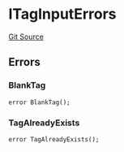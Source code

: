 # ITagInputErrors
[Git Source](https://github.com/thrackle-io/rules-protocol/blob/32fc908f43bfbb804e52e049074d30ce661a637a/src/interfaces/IErrors.sol)


## Errors
### BlankTag

```solidity
error BlankTag();
```

### TagAlreadyExists

```solidity
error TagAlreadyExists();
```

